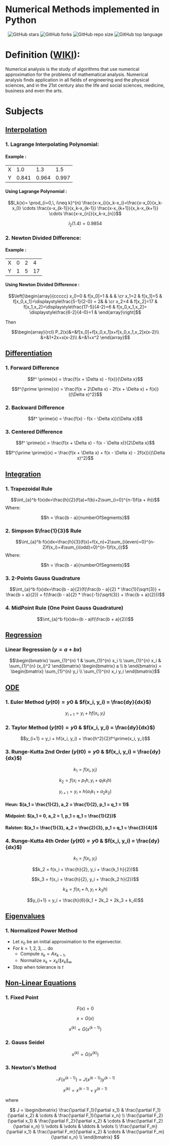 # Numerical Methods implemented in Python
<div align="center">

![GitHub stars](https://img.shields.io/github/stars/michaelehab/Numerical-Methods?style=plastic)
![GitHub forks](https://img.shields.io/github/forks/michaelehab/Numerical-Methods?style=plastic)
![GitHub repo size](https://img.shields.io/github/repo-size/michaelehab/Numerical-Methods?style=plastic)
![GitHub top language](https://img.shields.io/github/languages/top/michaelehab/Numerical-Methods?style=plastic)
</div>

# Definition (<a href="https://en.wikipedia.org/wiki/Numerical_analysis">WIKI</a>):
Numerical analysis is the study of algorithms that use numerical approximation for the problems of mathematical analysis. Numerical analysis finds application in all fields of engineering and the physical sciences, and in the 21st century also the life and social sciences, medicine, business and even the arts.

# Subjects
## <a href="./interpolation.py">Interpolation</a>
### 1. Lagrange Interpolating Polynomial:
#### Example : 
<table align="center">
  <tr>
    <td>X</td> 
    <td>1.0</td>
    <td>1.3</td>
    <td>1.5</td>
  </tr>
  <tr>
    <td>Y</td>
    <td>0.841</td>
    <td>0.964</td>
    <td>0.997</td>
  </tr>
</table>

#### Using Lagrange Polynomial :
$$l_k(x)= \prod_{i=0,\, i\neq k}^{n} \frac{x-x_i}{x_k-x_i}=\frac{x-x_0}{x_k-x_0} \cdots \frac{x-x_{k-1}}{x_k-x_{k-1}} \frac{x-x_{k+1}}{x_k-x_{k+1}} \cdots \frac{x-x_{n}}{x_k-x_{n}}$$

$$l_2(1.4)=0.9854$$

### 2. Newton Divided Difference:
#### Example : 
<table align="center">
  <tr>
    <td>X</td> 
    <td>0</td>
    <td>2</td>
    <td>4</td>
  </tr>
  <tr>
    <td>Y</td>
    <td>1</td>
    <td>5</td>
    <td>17</td>
  </tr>
</table>

#### Using Newton Divided Difference :
$$\left[\begin{array}{ccccc}
x_0=0 & f[x_0]=1  &                  & & \cr
x_1=2 & f[x_1]=5   & f[x_0,x_1]=\displaystyle\frac{5-1}{2-0} = 2& & \cr
x_2=4 & f[x_2]=17 & f[x_1,x_2]=\displaystyle\frac{17-5}{4-2}=6  &  f[x_0,x_1,x_2]=
\displaystyle\frac{6-2}{4-0}=1
  & 
\end{array}\right]$$

Then

$$\begin{array}{rcl}
P_2(x)&=&f[x_0]+f[x_0,x_1]x+f[x_0,x_1,x_2]x(x-2)\\
&=&1+2x+x(x-2)\\
&=&1+x^2
\end{array}$$

## <a href="./differentiation.py">Differentiation</a>
### 1. Forward Difference
$$f^ \prime(x) = \frac{f(x + \Delta x) - f(x)}{\Delta x}$$

$$f^{\prime \prime}(x) = \frac{f(x + 2\Delta x) - 2f(x + \Delta x) + f(x)}{(\Delta x)^2}$$

### 2. Backward Difference
$$f^ \prime(x) = \frac{f(x) - f(x - \Delta x)}{\Delta x}$$

### 3. Centered Difference
$$f^ \prime(x) = \frac{f(x + \Delta x) - f(x - \Delta x)}{2\Delta x}$$

$$f^{\prime \prime}(x) = \frac{f(x + \Delta x) + f(x - \Delta x) - 2f(x)}{(\Delta x)^2}$$
## <a href="./integration.py">Integration</a>
### 1. Trapezoidal Rule
$$\int_{a}^b f(x)dx=\frac{h}{2}(f(a)+f(b)+2\sum_{i=0}^{n-1}f(a + ih))$$
Where:

$$h = \frac{b - a}{numberOfSegments}$$

### 2. Simpson $\frac{1}{3}$ Rule
$$\int_{a}^b f(x)dx=\frac{h}{3}(f(x)+f(x_n)+2\sum_{i(even)=0}^{n-2}f(x_i)+4\sum_{i(odd)=0}^{n-1}f(x_i))$$
Where:

$$h = \frac{b - a}{numberOfSegments}$$

### 3. 2-Points Gauss Quadrature
$$\int_{a}^b f(x)dx=\frac{b - a}{2}(f(\frac{b - a}{2} * \frac{1}{\sqrt{3}} + \frac{b + a}{2}) + f(\frac{b - a}{2} * \frac{-1}{\sqrt{3}} + \frac{b + a}{2}))$$

### 4. MidPoint Rule (One Point Gauss Quadrature)
$$\int_{a}^b f(x)dx=(b - a)f(\frac{b + a}{2})$$

## <a href="./regression.py">Regression</a>
### Linear Regression ($y = a + bx$)

$$\begin{bmatrix}
\sum_{1}^{n} 1 & \sum_{1}^{n} x_i \\
\sum_{1}^{n} x_i & \sum_{1}^{n} (x_i)^2
\end{bmatrix}
\begin{bmatrix}
a \\
b
\end{bmatrix} =
\begin{bmatrix}
\sum_{1}^{n} y_i \\
\sum_{1}^{n} x_i y_i
\end{bmatrix}$$
## <a href="./ode.py">ODE</a>
### 1. Euler Method ($y(t0) = y0$ & $f(x_i, y_i) = \frac{dy}{dx}$)
$$y_{i+1} = y_i + hf(x_i, y_i)$$

### 2. Taylor Method ($y(t0) = y0$ & $f(x_i, y_i) = \frac{dy}{dx}$)
$$y_{i+1} = y_i + hf(x_i, y_i) + \frac{h^2}{2}f^\prime(x_i, y_i)$$

### 3. Runge-Kutta 2nd Order ($y(t0) = y0$ & $f(x_i, y_i) = \frac{dy}{dx}$)
$$k_1 = f(x_i, y_i)$$

$$k_2 = f(x_i + p_1h, y_i + q_1 k_1 h)$$

$$y_{i+1} = y_i + h(a_1 k_1 + a_2 k_2)$$
#### Heun: $(a_1 = \frac{1}{2}, a_2 = \frac{1}{2}, p_1 = q_1 = 1)$
#### Midpoint: $(a_1 = 0, a_2 = 1, p_1 = q_1 = \frac{1}{2})$
#### Ralston: $(a_1 = \frac{1}{3}, a_2 = \frac{2}{3}, p_1 = q_1 = \frac{3}{4})$

### 4. Runge-Kutta 4th Order ($y(t0) = y0$ & $f(x_i, y_i) = \frac{dy}{dx}$)
$$k_1 = f(x_i, y_i)$$

$$k_2 = f(x_i + \frac{h}{2}, y_i + \frac{k_1 h}{2})$$

$$k_3 = f(x_i + \frac{h}{2}, y_i + \frac{k_2 h}{2})$$

$$k_4 = f(x_i + h, y_i + k_3 h)$$

$$y_{i+1} = y_i + \frac{h}{6}(k_1 + 2k_2 + 2k_3 + k_4)$$
## <a href="./eigenvalues.py">Eigenvalues</a>
### 1. Normalized Power Method
* Let $x_0$ be an initial approximation to the eigenvector.
* For $k=1,2,3,\ldots$ do
  * Compute $x_k=Ax_{k-1}$,
  * Normalize $x_k=x_k/\|x_k\|_\infty$
* Stop when tolerance is $t$
  
## <a href="./nonlinear.py">Non-Linear Equations</a>
### 1. Fixed Point
$$F(x) = 0$$

$$x = G(x)$$

$$x^{(k)} = G(x^{(k -1)})$$

### 2. Gauss Seidel
$$x^{(k)} = G(x^{(k)})$$

### 3. Newton's Method
$$-F(x^{(k - 1)}) = J(x^{(k - 1)})y^{(k - 1)}$$

$$x^{(k)} = x^{(k - 1)} + y^{(k - 1)}$$

where

$$
J =
\begin{bmatrix}
  \frac{\partial F_1}{\partial x_1} & \frac{\partial F_1}{\partial x_2} & \cdots & \frac{\partial F_1}{\partial x_n} \\
  \frac{\partial F_2}{\partial x_1} & \frac{\partial F_2}{\partial x_2} & \cdots & \frac{\partial F_2}{\partial x_n} \\
  \vdots & \vdots & \ddots & \vdots \\
  \frac{\partial F_m}{\partial x_1} & \frac{\partial F_m}{\partial x_2} & \cdots & \frac{\partial F_m}{\partial x_n} \\
\end{bmatrix}
$$
